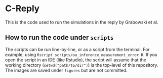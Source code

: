 # C-Reply
This is the code used to run the simulations in the reply by Grabowski et al.

## How to run the code under `scripts`

The scripts can be run line-by-line, or as a script from the terminal. For example, using `Rscript scripts/ou_inference_measurement_error.R`. If you open the script in an IDE (like Rstudio), the script will assume that the working directory (`setwd("path/to/dir")`) is the top-level of this repository. The images are saved under `figures` but are not committed.
